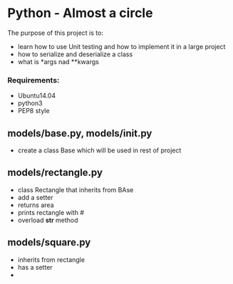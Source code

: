 # Python - Almost a circle
The purpose of this project is to:
* learn how to use Unit testing and how to implement it in a large project
* how to serialize and deserialize a class
* what is *args nad **kwargs

### Requirements:
* Ubuntu14.04
* python3
* PEP8 style

## models/base.py, models/__init__.py
* create a class Base which will be used in rest of project

## models/rectangle.py
* class Rectangle that inherits from BAse
* add a setter
* returns area
* prints rectangle with #
* overload __str__ method


## models/square.py
* inherits from rectangle
* has a setter
* 